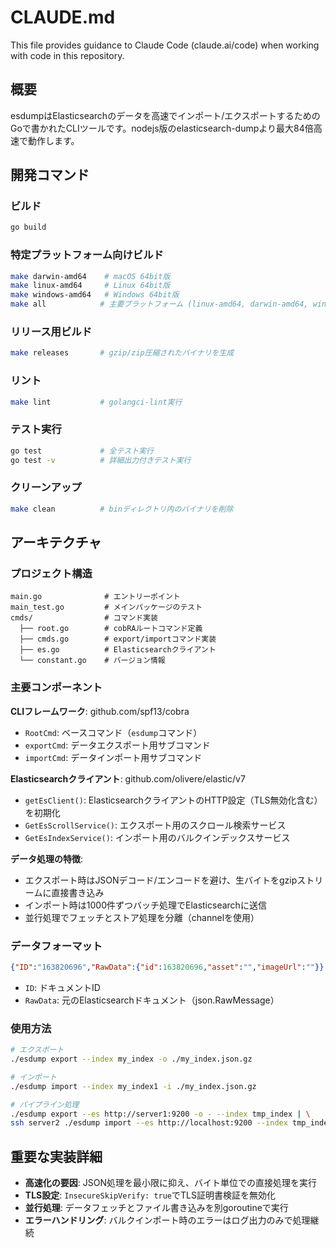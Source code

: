 # CLAUDE.md

This file provides guidance to Claude Code (claude.ai/code) when working with code in this repository.

## 概要

esdumpはElasticsearchのデータを高速でインポート/エクスポートするためのGoで書かれたCLIツールです。nodejs版のelasticsearch-dumpより最大84倍高速で動作します。

## 開発コマンド

### ビルド
```bash
go build
```

### 特定プラットフォーム向けビルド
```bash
make darwin-amd64    # macOS 64bit版
make linux-amd64     # Linux 64bit版  
make windows-amd64   # Windows 64bit版
make all            # 主要プラットフォーム (linux-amd64, darwin-amd64, windows-amd64)
```

### リリース用ビルド
```bash
make releases       # gzip/zip圧縮されたバイナリを生成
```

### リント
```bash
make lint           # golangci-lint実行
```

### テスト実行
```bash
go test             # 全テスト実行
go test -v          # 詳細出力付きテスト実行
```

### クリーンアップ
```bash
make clean          # binディレクトリ内のバイナリを削除
```

## アーキテクチャ

### プロジェクト構造
```
main.go              # エントリーポイント
main_test.go         # メインパッケージのテスト
cmds/                # コマンド実装
  ├── root.go        # cobRAルートコマンド定義
  ├── cmds.go        # export/importコマンド実装
  ├── es.go          # Elasticsearchクライアント
  └── constant.go    # バージョン情報
```

### 主要コンポーネント

**CLIフレームワーク**: github.com/spf13/cobra
- `RootCmd`: ベースコマンド（`esdump`コマンド）
- `exportCmd`: データエクスポート用サブコマンド
- `importCmd`: データインポート用サブコマンド

**Elasticsearchクライアント**: github.com/olivere/elastic/v7
- `getEsClient()`: ElasticsearchクライアントのHTTP設定（TLS無効化含む）を初期化
- `GetEsScrollService()`: エクスポート用のスクロール検索サービス
- `GetEsIndexService()`: インポート用のバルクインデックスサービス

**データ処理の特徴**:
- エクスポート時はJSONデコード/エンコードを避け、生バイトをgzipストリームに直接書き込み
- インポート時は1000件ずつバッチ処理でElasticsearchに送信
- 並行処理でフェッチとストア処理を分離（channelを使用）

### データフォーマット
```json
{"ID":"163820696","RawData":{"id":163820696,"asset":"","imageUrl":""}}
```
- `ID`: ドキュメントID
- `RawData`: 元のElasticsearchドキュメント（json.RawMessage）

### 使用方法
```bash
# エクスポート
./esdump export --index my_index -o ./my_index.json.gz

# インポート  
./esdump import --index my_index1 -i ./my_index.json.gz

# パイプライン処理
./esdump export --es http://server1:9200 -o - --index tmp_index | \
ssh server2 ./esdump import --es http://localhost:9200 --index tmp_index1 -i -
```

## 重要な実装詳細

- **高速化の要因**: JSON処理を最小限に抑え、バイト単位での直接処理を実行
- **TLS設定**: `InsecureSkipVerify: true`でTLS証明書検証を無効化
- **並行処理**: データフェッチとファイル書き込みを別goroutineで実行
- **エラーハンドリング**: バルクインポート時のエラーはログ出力のみで処理継続